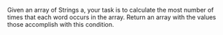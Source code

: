 Given an array of Strings a, your task is to calculate the most number of times that each word occurs in the array.
Return an array with the values those accomplish with this condition.